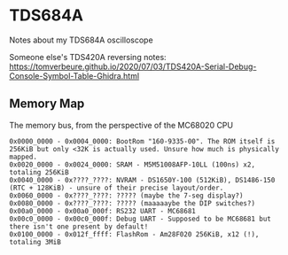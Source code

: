 # TDS684A
Notes about my TDS684A oscilloscope

Someone else's TDS420A reversing notes: https://tomverbeure.github.io/2020/07/03/TDS420A-Serial-Debug-Console-Symbol-Table-Ghidra.html

## Memory Map

The memory bus, from the perspective of the MC68020 CPU

```
0x0000_0000 - 0x0004_0000: BootRom "160-9335-00". The ROM itself is 256KiB but only <32K is actually used. Unsure how much is physically mapped.
0x0020_0000 - 0x0024_0000: SRAM - M5M51008AFP-10LL (100ns) x2, totaling 256KiB
0x0040_0000 - 0x????_????: NVRAM - DS1650Y-100 (512KiB), DS1486-150 (RTC + 128KiB) - unsure of their precise layout/order.
0x0060_0000 - 0x????_????: ????? (maybe the 7-seg display?)
0x0080_0000 - 0x????_????: ????? (maaaaaybe the DIP switches?)
0x00a0_0000 - 0x00a0_000f: RS232 UART - MC68681
0x00c0_0000 - 0x00c0_000f: Debug UART - Supposed to be MC68681 but there isn't one present by default!
0x0100_0000 - 0x012f_ffff: FlashRom - Am28F020 256KiB, x12 (!), totaling 3MiB
```
